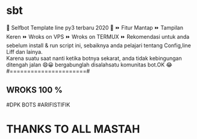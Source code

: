 # sbt
🔘 Selfbot Template line py3 terbaru 2020 🔘
⏩ Fitur Mantap 
⏩ Tampilan Keren 
⏩ Wroks on VPS
⏩ Wroks on TERMUX
⏩ Rekomendasi untuk anda sebelum install & run script ini,
sebaiknya anda pelajari tentang Config,line Liff dan lainya.  
Karena suatu saat nanti ketika botnya sekarat, 
anda tidak kebingungan ditengah jalan 😄😀 
bergabunglah disalahsatu komunitas bot.OK 😂 
#======================#
## WROKS 100 %
#DPK BOTS
#ARIFISTIFIK 
# THANKS TO ALL MASTAH
